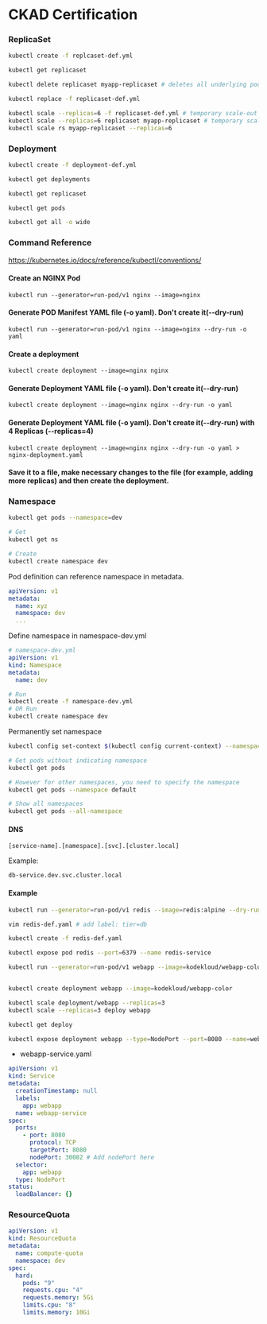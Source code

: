 # CKAD Certification

### ReplicaSet

```bash
kubectl create -f replcaset-def.yml

kubectl get replicaset

kubectl delete replicaset myapp-replicaset # deletes all underlying pods

kubectl replace -f replicaset-def.yml

kubectl scale --replicas=6 -f replicaset-def.yml # temporary scale-out
kubectl scale --replicas=6 replicaset myapp-replicaset # temporary scale-out
kubectl scale rs myapp-replicaset --replicas=6
```

### Deployment

```bash
kubectl create -f deployment-def.yml

kubectl get deployments

kubectl get replicaset

kubectl get pods

kubectl get all -o wide
```

### Command Reference

https://kubernetes.io/docs/reference/kubectl/conventions/

#### Create an NGINX Pod

```
kubectl run --generator=run-pod/v1 nginx --image=nginx
```

#### Generate POD Manifest YAML file (-o yaml). Don't create it(--dry-run)

```
kubectl run --generator=run-pod/v1 nginx --image=nginx --dry-run -o yaml
```

#### Create a deployment

```
kubectl create deployment --image=nginx nginx
```

#### Generate Deployment YAML file (-o yaml). Don't create it(--dry-run)

```
kubectl create deployment --image=nginx nginx --dry-run -o yaml
```

#### Generate Deployment YAML file (-o yaml). Don't create it(--dry-run) with 4 Replicas (--replicas=4)

```
kubectl create deployment --image=nginx nginx --dry-run -o yaml > nginx-deployment.yaml
```

#### Save it to a file, make necessary changes to the file (for example, adding more replicas) and then create the deployment.

### Namespace

```bash
kubectl get pods --namespace=dev

# Get
kubectl get ns

# Create
kubectl create namespace dev
```

Pod definition can reference namespace in metadata.

```yaml
apiVersion: v1
metadata:
  name: xyz
  namespace: dev
  ...
```

Define namespace in namespace-dev.yml

```yaml
# namespace-dev.yml
apiVersion: v1
kind: Namespace
metadata:
  name: dev
```

```bash
# Run
kubectl create -f namespace-dev.yml
# OR Run
kubectl create namespace dev
```

Permanently set namespace

```bash
kubectl config set-context $(kubectl config current-context) --namespace=dev

# Get pods without indicating namespace
kubectl get pods

# However for other namespaces, you need to specify the namespace
kubectl get pods --namespace default

# Show all namespaces
kubectl get pods --all-namespace
```

#### DNS

```
[service-name].[namespace].[svc].[cluster.local]
```

Example:

```
db-service.dev.svc.cluster.local
```

#### Example

```bash
kubectl run --generator=run-pod/v1 redis --image=redis:alpine --dry-run -o yaml > redis-def.yaml

vim redis-def.yaml # add label: tier=db

kubectl create -f redis-def.yaml
```

```bash
kubectl expose pod redis --port=6379 --name redis-service

kubectl run --generator=run-pod/v1 webapp --image=kodekloud/webapp-color --replicas=3
```

```bash

kubectl create deployment webapp --image=kodekloud/webapp-color

kubectl scale deployment/webapp --replicas=3
kubectl scale --replicas=3 deploy webapp

kubectl get deploy

kubectl expose deployment webapp --type=NodePort --port=8080 --name=webapp-service --dry-run -o yaml > webapp-service.yaml
```

- webapp-service.yaml

```yaml
apiVersion: v1
kind: Service
metadata:
  creationTimestamp: null
  labels:
    app: webapp
  name: webapp-service
spec:
  ports:
    - port: 8080
      protocol: TCP
      targetPort: 8080
      nodePort: 30082 # Add nodePort here
  selector:
    app: webapp
  type: NodePort
status:
  loadBalancer: {}
```

### ResourceQuota

```yaml
apiVersion: v1
kind: ResourceQuota
metadata:
  name: compute-quota
  namespace: dev
spec:
  hard:
    pods: "9"
    requests.cpu: "4"
    requests.memory: 5Gi
    limits.cpu: "8"
    limits.memory: 10Gi
```
